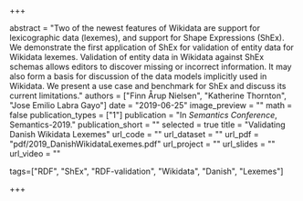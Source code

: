 +++

abstract = "Two of the newest features of Wikidata are support for lexicographic data (lexemes), and support for Shape Expressions (ShEx). We demonstrate the first application of ShEx for validation of entity data for Wikidata lexemes. Validation of entity data in Wikidata against ShEx schemas allows editors to discover missing or incorrect information. It may also form a basis for discussion of the data models implicitly used in Wikidata. We present a use case and benchmark for ShEx and discuss its current limitations."
authors = ["Finn Årup Nielsen", "Katherine Thornton", "Jose Emilio Labra Gayo"]
date = "2019-06-25"
image_preview = ""
math = false
publication_types = ["1"]
publication = "In *Semantics Conference*, Semantics-2019."
publication_short = ""
selected = true
title = "Validating Danish Wikidata Lexemes"
url_code = ""
url_dataset = ""
url_pdf = "pdf/2019_DanishWikidataLexemes.pdf"
url_project = ""
url_slides = ""
url_video = ""

tags=["RDF", "ShEx", "RDF-validation", "Wikidata", "Danish", "Lexemes"]

+++